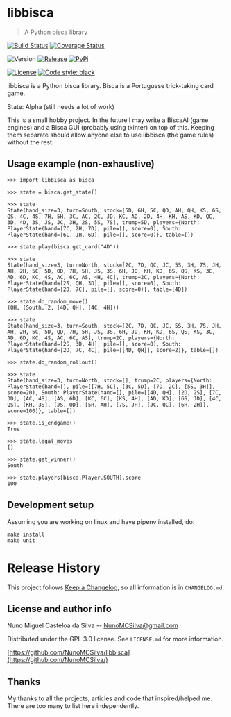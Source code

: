 # libbisca
> A Python bisca library

[![Build Status](https://www.travis-ci.org/NunoMCSilva/libbisca.svg)](https://www.travis-ci.org/NunoMCSilva/libbisca)
[![Coverage Status](https://img.shields.io/codecov/c/github/NunoMCSilva/libbisca)](https://codecov.io/gh/NunoMCSilva/libbisca)

![Version](https://img.shields.io/github/pipenv/locked/python-version/NunoMCSilva/libbisca)
[![Release](https://img.shields.io/github/v/release/NunoMCSilva/libbisca)](https://github.com/NunoMCSilva/libbisca/releases)
[![PyPi](https://img.shields.io/pypi/v/libbisca)](https://test.pypi.org/project/libbisca1/)

[![License](https://img.shields.io/github/license/NunoMCSilva/libbisca)](https://github.com/NunoMCSilva/libbisca/blob/master/LICENSE.md)
[![Code style: black](https://img.shields.io/badge/code%20style-black-000000.svg)](https://github.com/psf/black)

libbisca is a Python bisca library. Bisca is a Portuguese trick-taking card game.

State: Alpha (still needs a lot of work)

This is a small hobby project.
In the future I may write a BiscaAI (game engines) and a Bisca GUI (probably using tkinter) on top of this. 
Keeping them separate should allow anyone else to use libbisca (the game rules) without the rest. 

## Usage example (non-exhaustive)

```
>>> import libbisca as bisca

>>> state = bisca.get_state()

>>> state
State(hand_size=3, turn=South, stock=[5D, 6H, 5C, QD, AH, QH, KS, 6S, QS, 4C, 4S, 7H, 5H, 3C, AC, 2C, JD, KC, AD, 2D, 4H, KH, AS, KD, QC, 3D, 4D, 3S, JS, JC, 3H, 2S, 5S, 7S], trump=5D, players={North: PlayerState(hand=[7C, 2H, 7D], pile=[], score=0), South: PlayerState(hand=[6C, JH, 6D], pile=[], score=0)}, table=[])

>>> state.play(bisca.get_card("4D"))

>>> state
State(hand_size=3, turn=North, stock=[2C, 7D, QC, JC, 5S, 3H, 7S, JH, AH, 2H, 5C, 5D, QD, 7H, 5H, JS, 3S, 6H, JD, KH, KD, 6S, QS, KS, 3C, AD, 6D, KC, 4S, AC, 6C, AS, 4H, 4C], trump=2C, players={North: PlayerState(hand=[2S, QH, 3D], pile=[], score=0), South: PlayerState(hand=[2D, 7C], pile=[], score=0)}, table=[4D])

>>> state.do_random_move()
(QH, (South, 2, [4D, QH], [4C, 4H]))

>>> state
State(hand_size=3, turn=South, stock=[2C, 7D, QC, JC, 5S, 3H, 7S, JH, AH, 2H, 5C, 5D, QD, 7H, 5H, JS, 3S, 6H, JD, KH, KD, 6S, QS, KS, 3C, AD, 6D, KC, 4S, AC, 6C, AS], trump=2C, players={North: PlayerState(hand=[2S, 3D, 4H], pile=[], score=0), South: PlayerState(hand=[2D, 7C, 4C], pile=[[4D, QH]], score=2)}, table=[])

>>> state.do_random_rollout()

>>> state
State(hand_size=3, turn=North, stock=[], trump=2C, players={North: PlayerState(hand=[], pile=[[7H, 5C], [3C, 5D], [7D, 2C], [5S, 3H]], score=20), South: PlayerState(hand=[], pile=[[4D, QH], [2D, 2S], [7C, 3D], [AC, 4S], [AS, 6D], [KC, 6C], [KS, 4H], [AD, KD], [6S, JD], [4C, QS], [KH, 3S], [JS, QD], [5H, AH], [7S, JH], [JC, QC], [6H, 2H]], score=100)}, table=[])

>>> state.is_endgame()
True

>>> state.legal_moves
[]

>>> state.get_winner()
South

>>> state.players[bisca.Player.SOUTH].score
100
```

## Development setup

Assuming you are working on linux and have pipenv installed, do:

```
make install
make unit
```

# Release History
This project follows [Keep a Changelog](https://keepachangelog.com/en/1.0.0/), so all information is in ```CHANGELOG.md```.

## License and author info

Nuno Miguel Casteloa da Silva -- NunoMCSilva@gmail.com

Distributed under the GPL 3.0 license. See ```LICENSE.md```  for more information.

[https://github.com/NunoMCSilva/libbisca](https://github.com/NunoMCSilva/)

## Thanks

My thanks to all the projects, articles and code that inspired/helped me. There are too many to list here independently.
